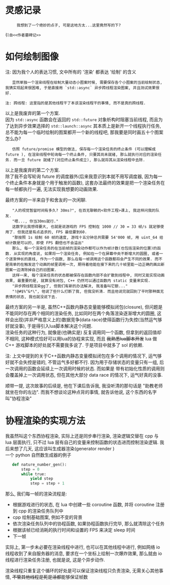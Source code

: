 # 灵感记录
~~~
     我想到了一个绝妙的点子, 可是这地方太...这里竟然写的下?     
                                                                                引自<<作者墓碑记>>
 ~~~
 
# 如何绘制图像
 注: 因为我个人的表达习惯, 文中所有的 '渲染' 都表达 '绘制' 的含义
 
 ~~~
    显然单独一个渲染线程在绘制大量动态小图案时候, 需要保存各个小图案的当前绘制状态, 我猜实现起来很困难, 于是直接用 `std::async` 异步跨线程渲染图案, 并且测试效果很好.   
    
 注: 跨线程: 这里指的是其他线程干了本该渲染线程干的事情, 而不是真的跨线程. 
 ~~~
 以上是我废弃的第一个方案.  
 因为 `std::async` 函数会在返回的 `std::future` 对象析构时阻塞当前线程, 而且为了达到异步效果选择的 `std::launch::async` 其本质上是新开一个线程执行任务,  总不能为每一个临时绘制的图案都开一个新的线程吧, 那我要是同时画五十个图案怎么办?
 
 ~~~
    仿照 future/promise 模型的做法, 保存每一个渲染任务的终止条件 (可以理解成 future ), 在渲染线程中轮询每一个终止条件, 只要其尚未就绪, 那么就执行对应的渲染任务. 而一旦 future 就绪了(对应终止条件成立), 那么就将其从渲染线程中去除.
 ~~~ 

 以上是我废弃的第二个方案.   
 除了我不会写轮询 future 的调度器外(后来我意识到本就不用写调度器, 因为每一个终止条件本身就是个用于触发的函数), 这套办法最终的效果是把一个渲染任务在每一帧都执行一遍, 无法实现我想要的动画效果.   


 最终方案的一半来自于和舍友的一次闲聊.
 ~~~
    "人的视觉暂留时间有多久? 30ms?", 在百无聊赖的<软件工程>课上, 我这样问我的队友.
    "嗯..., 你当30ms就行."
    这数字比我想得要大, 也就是说游戏的 FPS 控制在 1000 // 30 = 33 帧/s 就足够使用了. 但我还是有点追求的, FPS 最低要到60.
    "那按照 1s 绘制 60 帧的速度, 游戏十五分钟总共需要 54'000 帧, 用 uint_64 给帧计数是可以的, 即使 FPS 翻倍也不会溢出"
    那么, 每一个渲染任务的在当前帧的渲染动作都可以作为帧计数(也包括渲染的位置)的函数. 从实现的角度说, 如果将一个渲染任务, 例如在一个在屏幕中央不断增大的圆圈, 或者一个逐渐伸长的直线, 作为一个函数, 那么在每一帧调用这个函数都将会产生不同的效果. 而不是简单的在触发这个动画的帧里调用一次, 期待着他能在接下来的几十帧里能一边正确的画出新图案一边清除掉自己的旧图案.
    这样一来, 每个渲染任务的状态都被保存在函数内部不会扩散到线程中, 同时又能实现动画效果, 最重要的是, 就算没有闭包, C++ 仍然可以通过函数内 static 变量来实现. 
    "异步跨线程渲染gg了, 但我们有新的办法解决, 我准备叫它额..."
    "!@#$%^&*\", 他说了些什么打断了我, 但我没听清. 而且他说完就回到了平时那种面无表情的状态, 我也就没说下去.
 ~~~

 最终方案的另一半是, 虽然C++函数内静态变量能够模拟闭包(closure), 但问题是不能同时存在两个相同的渲染任务, 比如同时在两个角落渲染逐渐增大的圆圈, 这样会出现(并非严格意义上的)数据竞争(data race)使得函数行为失控(当然运气够好就没事), 于是得引入lua脚本解决这个问题.  
 渲染任务的这种行为, 就像是(也确实是) 反复调用同一个函数, 但拿到的返回值却不相同, 这种模式恰好可以用lua的协程来实现, 而且 ~~我熟悉lua脚本开发~~ lua 做 C++ 游戏脚本的好处就不需要我多说了. 于是项目中就多了 sol 的依赖.

 注: 上文中提到的关于C++函数内静态变量模拟闭包在多个调用的情况下, 运气够好就不会失控是错的, 不管运气多好都不行. 因为用于存储状态的变量只有一组, 后一次调用的函数会延续上一次调用时候的状态. 而如果是 带有初始化性质的调用则会覆盖掉上一次调用状态, 但在其他大部分 data race 的情况下, 运气好真的没事. 
 

 顺带一提, 这次故事的后续是, 他在下课后告诉我, 我没听清的那句话是 "助教老师就坐在你的左边". 而我不想谈论这种点背的事情, 就告诉他说, 这个东西的名字叫"协程渲染"

# 协程渲染的实现方法
 我虽然叫这个东西协程渲染, 实际上还是同步串行渲染, 渲染逻辑交替在 cpp 与 lua 层面执行, 只不过 lua 层有自己的变量来控制函数的状态进而控制渲染逻辑. 我后来想了几天, 这应该叫生成器渲染(generator render )  
 一个 python 自然数生成器的例子 
 ~~~ python
    def nature_number_gen():
        step = 0
        while true:
            yield step
            step = step + 1
 ~~~

 那么, 我们每一帧的渲染流程是:   
 - 根据游戏进行的状态, 在 lua 中创建一些 coroutine 函数, 并将 coroutine 注册到 cpp 的渲染任务队列中  
 - cpp 绘制基础图案, 例如不变的背景
 - 依次渲染任务队列中的协程函数, 如果协程函数执行完毕, 那么就清除这个任务
 - 根据该帧已经消耗的执行时间和设置的 FPS 来决定 sleep 时间
 - 下一帧   
   
 实际上, 第一步未必要在渲染线程中进行, 也可以在其他线程中进行, 例如网络 io 线程收到了来自服务器的消息, 要求在一个坐标上绘制一次爆炸效果, 那么就由 io 线程进行渲染任务注册, 也就是说, 这是个异步动作.  
 
 渲染线程只重复这个循环的好处是可以保证渲染线程只负责渲染, 无需关心其他事情, ~~不管其他线程是死是活都~~能够保证帧数
 
 
 